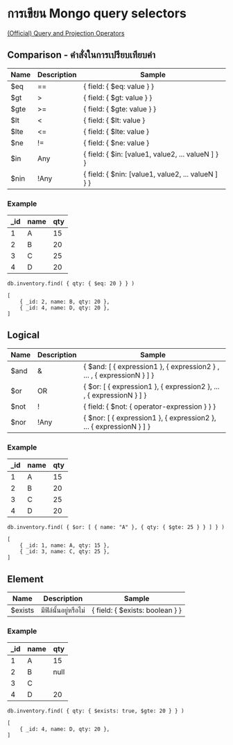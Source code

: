 # การเขียน Mongo query selectors

[(Official) Query and Projection Operators](https://docs.mongodb.com/manual/reference/operator/query/)

## Comparison - คำสั่งในการเปรียบเทียบค่า
|Name|Description|Sample|
|--|--|--|
|$eq|==|{ field: { $eq: value } }|
|$gt|>|{ field: { $gt: value } }|
|$gte|>=|{ field: { $gte: value } }|
|$lt|<|{ field: { $lt: value }|
|$lte|<=|{ field: { $lte: value }|
|$ne|!=|{ field: { $ne: value }|
|$in|Any|{ field: { $in: [value1, value2, ... valueN ] } }|
|$nin|!Any|{ field: { $nin: [value1, value2, ... valueN ] } }|

### Example
|_id|name|qty|
|--|--|--|
|1|A|15|
|2|B|20|
|3|C|25|
|4|D|20|

```
db.inventory.find( { qty: { $eq: 20 } } )

[
    { _id: 2, name: B, qty: 20 },
    { _id: 4, name: D, qty: 20 },
]
```

## Logical
|Name|Description|Sample|
|--|--|--|
|$and| & |{ $and: [ { expression1 }, { expression2 } , ... , { expressionN } ] }|
|$or|OR|{ $or: [ { expression1 }, { expression2 }, ... , { expressionN } ] }|
|$not|!|{ field: { $not: { operator-expression } } }|
|$nor|!Any|{ $nor: [ { expression1 }, { expression2 }, ...  { expressionN } ] }|

### Example
|_id|name|qty|
|--|--|--|
|1|A|15|
|2|B|20|
|3|C|25|
|4|D|20|

```
db.inventory.find( { $or: [ { name: "A" }, { qty: { $gte: 25 } } ] } )

[
    { _id: 1, name: A, qty: 15 },
    { _id: 3, name: C, qty: 25 },
]
```

## Element
|Name|Description|Sample|
|--|--|--|
|$exists|มีฟิล์นั้นอยู่หรือไม่|{ field: { $exists: boolean } }|

### Example
|_id|name|qty|
|--|--|--|
|1|A|15|
|2|B|null|
|3|C||
|4|D|20|

```
db.inventory.find( { qty: { $exists: true, $gte: 20 } } )

[
    { _id: 4, name: D, qty: 20 },
]
```